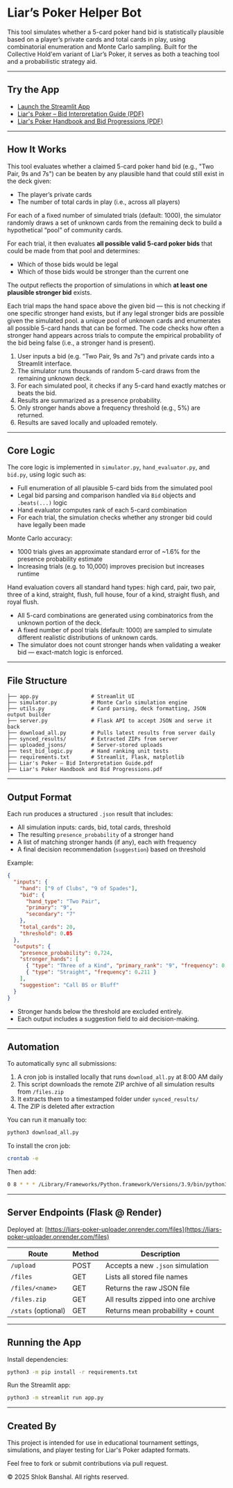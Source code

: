 
# Liar’s Poker Helper Bot

This tool simulates whether a 5-card poker hand bid is statistically plausible based on a player’s private cards and total cards in play, using combinatorial enumeration and Monte Carlo sampling. Built for the Collective Hold'em variant of Liar’s Poker, it serves as both a teaching tool and a probabilistic strategy aid.

---

## Try the App

- [Launch the Streamlit App](https://liar-s-poker-apper-bot-bgvknhv8kzniydeygtqr6j.streamlit.app/)
- [Liar's Poker – Bid Interpretation Guide (PDF)](https://github.com/sbanshal/Liar-s-Poker-Helper-Bot/raw/main/Liar's%20Poker%20–%20Bid%20Interpretation%20Guide.pdf)
- [Liar's Poker Handbook and Bid Progressions (PDF)](https://github.com/sbanshal/Liar-s-Poker-Helper-Bot/raw/main/Liar's%20Poker%20Handbook%20and%20Bid%20Progressions.pdf)

---

## How It Works

This tool evaluates whether a claimed 5-card poker hand bid (e.g., "Two Pair, 9s and 7s") can be beaten by any plausible hand that could still exist in the deck given:

- The player’s private cards
- The number of total cards in play (i.e., across all players)

For each of a fixed number of simulated trials (default: 1000), the simulator randomly draws a set of unknown cards from the remaining deck to build a hypothetical “pool” of community cards.

For each trial, it then evaluates **all possible valid 5-card poker bids** that could be made from that pool and determines:

- Which of those bids would be legal
- Which of those bids would be stronger than the current one

The output reflects the proportion of simulations in which **at least one plausible stronger bid** exists.

Each trial maps the hand space above the given bid — this is not checking if one specific stronger hand exists, but if any legal stronger bids are possible given the simulated pool. a unique pool of unknown cards and enumerates all possible 5-card hands that can be formed. The code checks how often a stronger hand appears across trials to compute the empirical probability of the bid being false (i.e., a stronger hand is present).

1. User inputs a bid (e.g. “Two Pair, 9s and 7s”) and private cards into a Streamlit interface.
2. The simulator runs thousands of random 5-card draws from the remaining unknown deck.
3. For each simulated pool, it checks if any 5-card hand exactly matches or beats the bid.
4. Results are summarized as a presence probability.
5. Only stronger hands above a frequency threshold (e.g., 5%) are returned.
6. Results are saved locally and uploaded remotely.

---

## Core Logic

The core logic is implemented in `simulator.py`, `hand_evaluator.py`, and `bid.py`, using logic such as:

- Full enumeration of all plausible 5-card bids from the simulated pool
- Legal bid parsing and comparison handled via `Bid` objects and `.beats(...)` logic
- Hand evaluator computes rank of each 5-card combination
- For each trial, the simulation checks whether any stronger bid could have legally been made

Monte Carlo accuracy:

- 1000 trials gives an approximate standard error of ~1.6% for the presence probability estimate
- Increasing trials (e.g. to 10,000) improves precision but increases runtime

Hand evaluation covers all standard hand types: high card, pair, two pair, three of a kind, straight, flush, full house, four of a kind, straight flush, and royal flush.

- All 5-card combinations are generated using combinatorics from the unknown portion of the deck.
- A fixed number of pool trials (default: 1000) are sampled to simulate different realistic distributions of unknown cards.
- The simulator does not count stronger hands when validating a weaker bid — exact-match logic is enforced.

---

## File Structure

```
├── app.py                 # Streamlit UI
├── simulator.py           # Monte Carlo simulation engine
├── utils.py               # Card parsing, deck formatting, JSON output builder
├── server.py              # Flask API to accept JSON and serve it back
├── download_all.py        # Pulls latest results from server daily
├── synced_results/        # Extracted ZIPs from server
├── uploaded_jsons/        # Server-stored uploads
├── test_bid_logic.py      # Hand ranking unit tests
├── requirements.txt       # Streamlit, Flask, matplotlib
├── Liar's Poker – Bid Interpretation Guide.pdf
├── Liar's Poker Handbook and Bid Progressions.pdf
```

---

## Output Format

Each run produces a structured `.json` result that includes:

- All simulation inputs: cards, bid, total cards, threshold
- The resulting `presence_probability` of a stronger hand
- A list of matching stronger hands (if any), each with frequency
- A final decision recommendation (`suggestion`) based on threshold

Example:

```json
{
  "inputs": {
    "hand": ["9 of Clubs", "9 of Spades"],
    "bid": {
      "hand_type": "Two Pair",
      "primary": "9",
      "secondary": "7"
    },
    "total_cards": 20,
    "threshold": 0.05
  },
  "outputs": {
    "presence_probability": 0.724,
    "stronger_hands": [
      { "type": "Three of a Kind", "primary_rank": "9", "frequency": 0.121 },
      { "type": "Straight", "frequency": 0.211 }
    ],
    "suggestion": "Call BS or Bluff"
  }
}
```

- Stronger hands below the threshold are excluded entirely.
- Each output includes a suggestion field to aid decision-making.

---

## Automation

To automatically sync all submissions:

1. A cron job is installed locally that runs `download_all.py` at 8:00 AM daily
2. This script downloads the remote ZIP archive of all simulation results from `/files.zip`
3. It extracts them to a timestamped folder under `synced_results/`
4. The ZIP is deleted after extraction

You can run it manually too:

```bash
python3 download_all.py
```

To install the cron job:

```bash
crontab -e
```

Then add:

```bash
0 8 * * * /Library/Frameworks/Python.framework/Versions/3.9/bin/python3 /Users/shlokbanshal/Downloads/liars_poker_helper_bot/download_all.py
```

---

## Server Endpoints (Flask @ Render)

Deployed at: [https://liars-poker-uploader.onrender.com/files](https://liars-poker-uploader.onrender.com/files)

| Route               | Method | Description                         |
| ------------------- | ------ | ----------------------------------- |
| `/upload`           | POST   | Accepts a new `.json` simulation    |
| `/files`            | GET    | Lists all stored file names         |
| `/files/<name>`     | GET    | Returns the raw JSON file           |
| `/files.zip`        | GET    | All results zipped into one archive |
| `/stats` (optional) | GET    | Returns mean probability + count    |

---

## Running the App

Install dependencies:

```bash
python3 -m pip install -r requirements.txt
```

Run the Streamlit app:

```bash
python3 -m streamlit run app.py
```

---

## Created By

This project is intended for use in educational tournament settings, simulations, and player testing for Liar's Poker adapted formats.

Feel free to fork or submit contributions via pull request.

© 2025 Shlok Banshal. All rights reserved.
